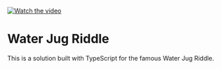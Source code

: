[![Watch the video](https://github.com/palerique/wwaterjugriddle/assets/887250/7bb843fb-20ca-4534-9499-7f422a9c6c3a)](https://drive.google.com/file/d/1-RZrsHB6PxSfCfnlqMDSXAqisCgCk8P2/view?usp=sharing)

# Water Jug Riddle

This is a solution built with TypeScript for the famous Water Jug Riddle.
